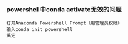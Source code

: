 ### powershell中conda activate无效的问题
```
打开Anaconda Powershell Prompt（用管理员权限）
输入conda init powershell
搞定
```
